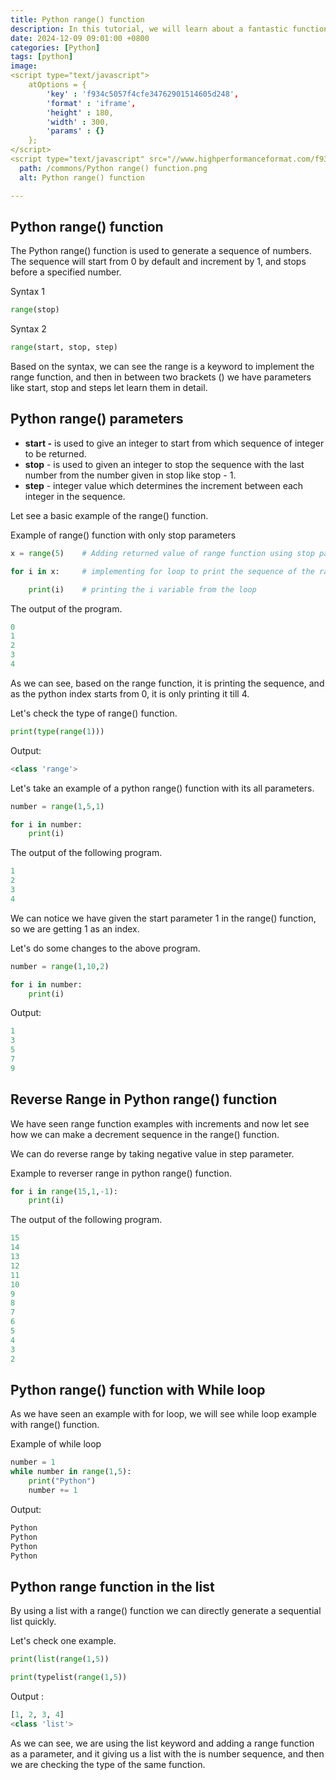 ```yaml
---
title: Python range() function
description: In this tutorial, we will learn about a fantastic function call range in python.
date: 2024-12-09 09:01:00 +0800
categories: [Python]
tags: [python]
image:
<script type="text/javascript">
	atOptions = {
		'key' : 'f934c5057f4cfe34762901514605d248',
		'format' : 'iframe',
		'height' : 180,
		'width' : 300,
		'params' : {}
	};
</script>
<script type="text/javascript" src="//www.highperformanceformat.com/f934c5057f4cfe34762901514605d248/invoke.js"></script>
  path: /commons/Python range() function.png
  alt: Python range() function

---
```


<script type="text/javascript">
	atOptions = {
		'key' : 'f934c5057f4cfe34762901514605d248',
		'format' : 'iframe',
		'height' : 180,
		'width' : 300,
		'params' : {}
	};
</script>
<script type="text/javascript" src="//www.highperformanceformat.com/f934c5057f4cfe34762901514605d248/invoke.js"></script>

## Python range() function

The Python range() function is used to generate a sequence of numbers. The sequence will start from 0 by default and increment by 1, and stops before a specified number.

Syntax 1

```python
range(stop)
```

Syntax 2 

```python
range(start, stop, step)
```

Based on the syntax, we can see the range is a keyword to implement the range function, and then in between two brackets () we have parameters like start, stop and steps let learn them in detail.

## Python range() parameters

* **start \-** is used to give an integer to start from which sequence of integer to be returned.  
* **stop** \- is used to given an integer to stop the sequence with the last number from the number given in stop like stop \- 1\.  
* **step** \- integer value which determines the increment between each integer in the sequence.


Let see a basic example of the range() function.

Example of range() function with only stop parameters

```python
x = range(5)	# Adding returned value of range function using stop parameters its like start=0,     stop=5, step=1

for i in x: 	# implementing for loop to print the sequence of the range function.

    print(i)	# printing the i variable from the loop
```

The output of the program.

```python
0
1
2
3
4
```
As we can see, based on the range function, it is printing the sequence, and as the python index starts from 0, it is only printing it till 4\.

Let's check the type of range() function.

```python
print(type(range(1)))
```

Output:

```python
<class 'range'>
```
Let's take an example of a python range() function with its all parameters.

```python
number = range(1,5,1)

for i in number:
    print(i)
```


The output of the following program.

```python
1
2
3
4
```

We can notice we have given the start parameter 1 in the range() function, so we are getting 1 as an index.

Let's do some changes to the above program.

```python
number = range(1,10,2)

for i in number:
    print(i)
```

Output:

```python
1
3
5
7
9
```

## **Reverse Range in Python range() function**

We have seen range function examples with increments and now let see how we can make a decrement sequence in the range() function.

We can do reverse range by taking negative value in step parameter.

Example to reverser range in python range() function.

```python
for i in range(15,1,-1):
    print(i)
```

The output of the following program.

```python
15
14
13
12
11
10
9
8
7
6
5
4
3
2
```

## Python range() function with While loop

As we have seen an example with for loop, we will see while loop example with range() function.
<script type="text/javascript">
	atOptions = {
		'key' : 'f934c5057f4cfe34762901514605d248',
		'format' : 'iframe',
		'height' : 180,
		'width' : 300,
		'params' : {}
	};
</script>
<script type="text/javascript" src="//www.highperformanceformat.com/f934c5057f4cfe34762901514605d248/invoke.js"></script>

Example of while loop

```python
number = 1
while number in range(1,5):
    print("Python")
    number += 1
```

Output:

```python
Python
Python
Python
Python
```

## Python range function in the list

By using a list with a range() function we can directly generate a sequential list quickly.

Let's check one example.

```python
print(list(range(1,5))

print(typelist(range(1,5))
```

Output :

```python
[1, 2, 3, 4]
<class 'list'>
```

As we can see, we are using the list keyword and adding a range function as a parameter, and it giving us a list with the is number sequence, and then we are checking the type of the same function.


<script async src="https://pagead2.googlesyndication.com/pagead/js/adsbygoogle.js?client=ca-pub-4181667199679058"
     crossorigin="anonymous"></script>